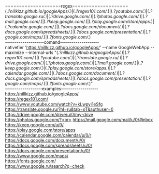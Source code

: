 ====================regex====================<br>
(.*?nillkizz\.github\.io\/googleApps\/.*)|(.*?regex101\.com\/.*)|(.*?youtube\.com\/.*)|(.*?translate\.google\.ru\/.*)|(.*?drive\.google\.com\/.*)|(.*?photos\.google\.com\/.*)|(.*?mail\.google\.com\/.*)|(.*?keep\.google\.com\/.*)|(.*?play\.google\.com\/store\/apps.*)|(.*?calendar\.google\.com\/.*)|(.*?docs\.google\.com\/document\/.*)|(.*?docs\.google\.com\/spreadsheets\/.*)|(.*?docs\.google\.com\/presentation\/.*)|(.*?google\.com\/maps\/.*)|(.*?fonts\.google\.com\/.*)<br>
--------------------comand--------------------<br>
nativefier 'https://nillkizz.github.io/googleApps/' --name GoogleWebApp --maximize --internal-urls "(.*?nillkizz\.github\.io\/googleApps\/.*)|(.*?regex101\.com\/.*)|(.*?youtube\.com\/.*)|(.*?translate\.google\.ru\/.*)|(.*?drive\.google\.com\/.*)|(.*?photos\.google\.com\/.*)|(.*?mail\.google\.com\/.*)|(.*?keep\.google\.com\/.*)|(.*?play\.google\.com\/store\/apps.*)|(.*?calendar\.google\.com\/.*)|(.*?docs\.google\.com\/document\/.*)|(.*?docs\.google\.com\/spreadsheets\/.*)|(.*?docs\.google\.com\/presentation\/.*)|(.*?google\.com\/maps\/.*)|(.*?fonts\.google\.com\/.*)"<br>
-------------------examples-------------------<br>
https://nillkizz.github.io/googleApps/<br>
https://regex101.com/<br>
https://www.youtube.com/watch?v=kLwpyi1eSfg<br>
https://translate.google.ru/?hl=ru&tab=oT&authuser=0<br>
https://drive.google.com/drive/u/0/my-drive<br>
https://photos.google.com/?<br>
https://mail.google.com/mail/u/0/#inbox<br>
https://keep.google.com/u/0/<br>
https://play.google.com/store/apps<br>
https://calendar.google.com/calendar/u/0/r<br>
https://docs.google.com/document/u/0/<br>
https://docs.google.com/spreadsheets/u/0/<br>
https://docs.google.com/presentation/u/0/<br>
https://www.google.com/maps/<br>
https://fonts.google.com/<br>
https://www.google.ru/search?q=check <br>
